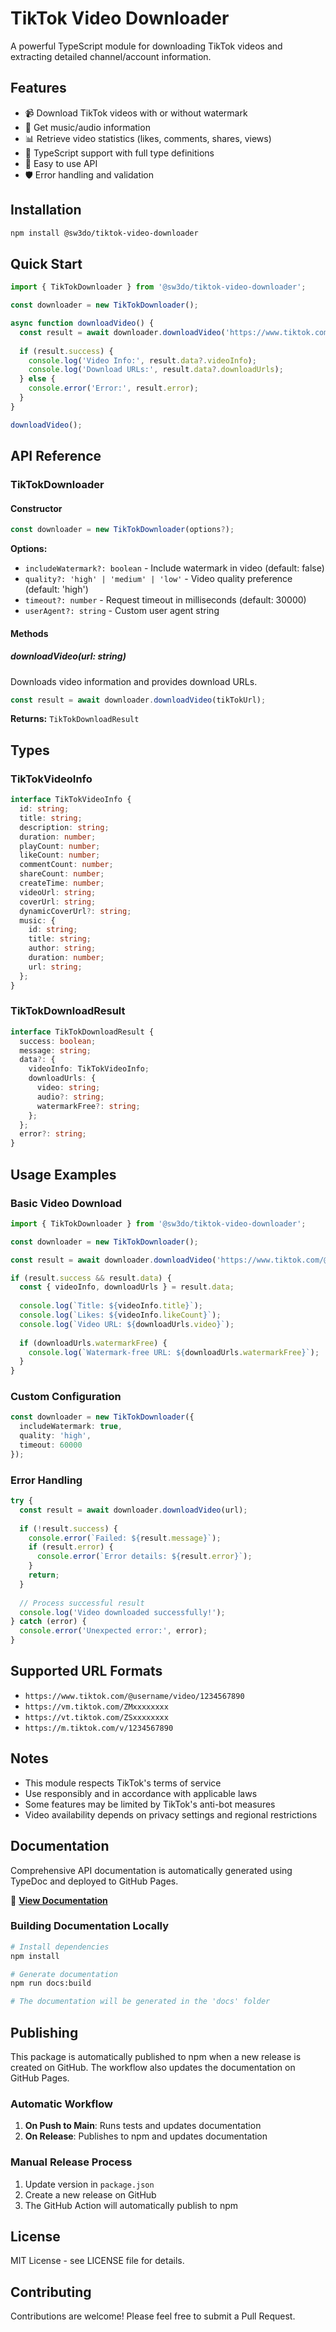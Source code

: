 # TikTok Video Downloader

A powerful TypeScript module for downloading TikTok videos and extracting detailed channel/account information.

## Features

- 📹 Download TikTok videos with or without watermark
- 🎵 Get music/audio information
- 📊 Retrieve video statistics (likes, comments, shares, views)
- 🔧 TypeScript support with full type definitions
- 🚀 Easy to use API
- 🛡️ Error handling and validation

## Installation

```bash
npm install @sw3do/tiktok-video-downloader
```

## Quick Start

```typescript
import { TikTokDownloader } from '@sw3do/tiktok-video-downloader';

const downloader = new TikTokDownloader();

async function downloadVideo() {
  const result = await downloader.downloadVideo('https://www.tiktok.com/@username/video/1234567890');
  
  if (result.success) {
    console.log('Video Info:', result.data?.videoInfo);
    console.log('Download URLs:', result.data?.downloadUrls);
  } else {
    console.error('Error:', result.error);
  }
}

downloadVideo();
```

## API Reference

### TikTokDownloader

#### Constructor

```typescript
const downloader = new TikTokDownloader(options?);
```

**Options:**
- `includeWatermark?: boolean` - Include watermark in video (default: false)
- `quality?: 'high' | 'medium' | 'low'` - Video quality preference (default: 'high')
- `timeout?: number` - Request timeout in milliseconds (default: 30000)
- `userAgent?: string` - Custom user agent string

#### Methods

##### downloadVideo(url: string)

Downloads video information and provides download URLs.

```typescript
const result = await downloader.downloadVideo(tikTokUrl);
```

**Returns:** `TikTokDownloadResult`



## Types

### TikTokVideoInfo

```typescript
interface TikTokVideoInfo {
  id: string;
  title: string;
  description: string;
  duration: number;
  playCount: number;
  likeCount: number;
  commentCount: number;
  shareCount: number;
  createTime: number;
  videoUrl: string;
  coverUrl: string;
  dynamicCoverUrl?: string;
  music: {
    id: string;
    title: string;
    author: string;
    duration: number;
    url: string;
  };
}
```



### TikTokDownloadResult

```typescript
interface TikTokDownloadResult {
  success: boolean;
  message: string;
  data?: {
    videoInfo: TikTokVideoInfo;
    downloadUrls: {
      video: string;
      audio?: string;
      watermarkFree?: string;
    };
  };
  error?: string;
}
```

## Usage Examples

### Basic Video Download

```typescript
import { TikTokDownloader } from '@sw3do/tiktok-video-downloader';

const downloader = new TikTokDownloader();

const result = await downloader.downloadVideo('https://www.tiktok.com/@user/video/123');

if (result.success && result.data) {
  const { videoInfo, downloadUrls } = result.data;
  
  console.log(`Title: ${videoInfo.title}`);
  console.log(`Likes: ${videoInfo.likeCount}`);
  console.log(`Video URL: ${downloadUrls.video}`);
  
  if (downloadUrls.watermarkFree) {
    console.log(`Watermark-free URL: ${downloadUrls.watermarkFree}`);
  }
}
```



### Custom Configuration

```typescript
const downloader = new TikTokDownloader({
  includeWatermark: true,
  quality: 'high',
  timeout: 60000
});
```

### Error Handling

```typescript
try {
  const result = await downloader.downloadVideo(url);
  
  if (!result.success) {
    console.error(`Failed: ${result.message}`);
    if (result.error) {
      console.error(`Error details: ${result.error}`);
    }
    return;
  }
  
  // Process successful result
  console.log('Video downloaded successfully!');
} catch (error) {
  console.error('Unexpected error:', error);
}
```

## Supported URL Formats

- `https://www.tiktok.com/@username/video/1234567890`
- `https://vm.tiktok.com/ZMxxxxxxxx`
- `https://vt.tiktok.com/ZSxxxxxxxx`
- `https://m.tiktok.com/v/1234567890`

## Notes

- This module respects TikTok's terms of service
- Use responsibly and in accordance with applicable laws
- Some features may be limited by TikTok's anti-bot measures
- Video availability depends on privacy settings and regional restrictions

## Documentation

Comprehensive API documentation is automatically generated using TypeDoc and deployed to GitHub Pages.

📖 **[View Documentation](https://sw3do.github.io/tiktok-video-downloader)**

### Building Documentation Locally

```bash
# Install dependencies
npm install

# Generate documentation
npm run docs:build

# The documentation will be generated in the 'docs' folder
```

## Publishing

This package is automatically published to npm when a new release is created on GitHub. The workflow also updates the documentation on GitHub Pages.

### Automatic Workflow

1. **On Push to Main**: Runs tests and updates documentation
2. **On Release**: Publishes to npm and updates documentation

### Manual Release Process

1. Update version in `package.json`
2. Create a new release on GitHub
3. The GitHub Action will automatically publish to npm

## License

MIT License - see LICENSE file for details.

## Contributing

Contributions are welcome! Please feel free to submit a Pull Request.